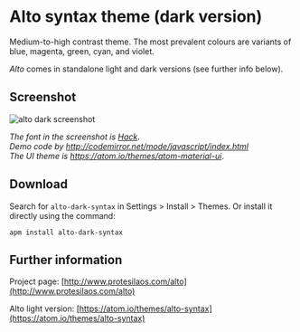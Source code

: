 # Alto syntax theme (dark version)

Medium-to-high contrast theme. The most prevalent colours are variants of blue, magenta, green, cyan, and violet.

*Alto* comes in standalone light and dark versions (see further info below).

## Screenshot

![alto dark screenshot](https://raw.githubusercontent.com/protesilaos/prot16/master/alto/img/alto_dark_sample.png)

*The font in the screenshot is [Hack](https://github.com/chrissimpkins/Hack)*.  
*Demo code by http://codemirror.net/mode/javascript/index.html*  
*The UI theme is https://atom.io/themes/atom-material-ui*.

## Download

Search for `alto-dark-syntax` in Settings > Install > Themes. Or install it directly using the command:

```shell
apm install alto-dark-syntax
```

## Further information

Project page: [http://www.protesilaos.com/alto](http://www.protesilaos.com/alto)

Alto light version: [https://atom.io/themes/alto-syntax](https://atom.io/themes/alto-syntax)
